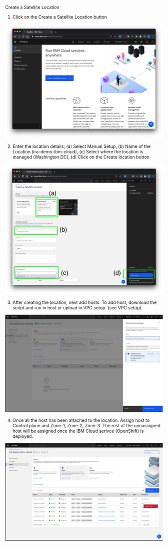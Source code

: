 Create a Satellite Location


1. Click on the Create a Satellite Location button

![create_sat_loc](./images/create_sat_loc.png)

2. Enter the location details; (a) Select Manual Setup, (b) Name of the Location (ira-demo-ibm-cloud), (c) Select where the location is managed (Washington DC), (d) Click on the Create location button

![create_sat_loc](./images/create_sat_loc_details.png)

3. After creating the location, next add hosts. To add host, download the script and run in host or upload in VPC setup. (see VPC setup)

![create_sat_loc](./images/add-sat-host.png)

4. Once all the host has been attached to the location. Assign host to Control plane and Zone-1, Zone-2, Zone-3. The rest of the unnassigned host will be assigned once the IBM Cloud serivce (OpenShift) is deployed.

![create_sat_loc](./images/assign-sat-host.png)
